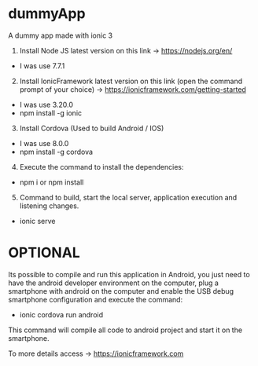 # dummyApp
A dummy app made with ionic 3

1. Install Node JS latest version on this link -> https://nodejs.org/en/
  * I was use 7.7.1
  
2. Install IonicFramework latest version on this link (open the command prompt of your choice) -> https://ionicframework.com/getting-started
  * I was use 3.20.0
  * npm install -g ionic
  
3. Install Cordova (Used to build Android / IOS)
  * I was use 8.0.0
  * npm install -g cordova
  
4. Execute the command to install the dependencies:
  * npm i or npm install

5. Command to build, start the local server, application execution and listening changes.
  * ionic serve
  
  

# OPTIONAL

Its possible to compile and run this application in Android, you just need to have the android developer environment on the computer, plug a smartphone with android on the computer and enable the USB debug smartphone configuration and execute the command: 
  * ionic cordova run android

This command will compile all code to android project and start it on the smartphone.

To more details access -> https://ionicframework.com
